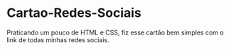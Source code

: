 # Cartao-Redes-Sociais
Praticando um pouco de HTML e CSS, fiz esse cartão bem simples com o link de todas minhas redes sociais.
